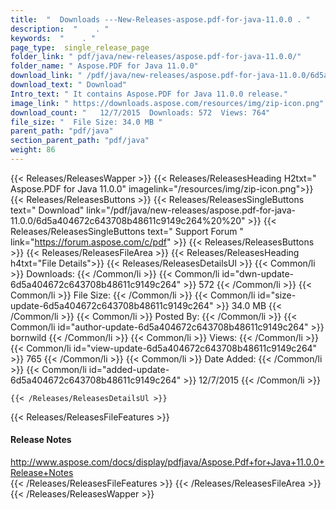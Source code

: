 ```yaml
---
title:  "  Downloads ---New-Releases-aspose.pdf-for-java-11.0.0 . " 
description:  "    . " 
keywords:  "    . " 
page_type:  single_release_page
folder_link: " pdf/java/new-releases/aspose.pdf-for-java-11.0.0/"
folder_name: " Aspose.PDF for Java 11.0.0"
download_link: " /pdf/java/new-releases/aspose.pdf-for-java-11.0.0/6d5a404672c643708b48611c9149c264"
download_text: " Download"
Intro_text: " It contains Aspose.PDF for Java 11.0.0 release."
image_link: " https://downloads.aspose.com/resources/img/zip-icon.png"
download_count: "   12/7/2015  Downloads: 572  Views: 764"
file_size: "  File Size: 34.0 MB "
parent_path: "pdf/java"
section_parent_path: "pdf/java"
weight: 86 
---
```


{{< Releases/ReleasesWapper >}}
  {{< Releases/ReleasesHeading H2txt=" Aspose.PDF for Java 11.0.0" imagelink="/resources/img/zip-icon.png">}}
  {{< Releases/ReleasesButtons >}}
    {{< Releases/ReleasesSingleButtons text=" Download" link="/pdf/java/new-releases/aspose.pdf-for-java-11.0.0/6d5a404672c643708b48611c9149c264%20%20" >}}
    {{< Releases/ReleasesSingleButtons text=" Support Forum " link="https://forum.aspose.com/c/pdf" >}}
  {{< Releases/ReleasesButtons >}}
  {{< Releases/ReleasesFileArea >}}
    {{< Releases/ReleasesHeading h4txt="File Details">}}
    {{< Releases/ReleasesDetailsUl >}}
            {{< Common/li  >}} Downloads: {{< /Common/li >}} 
      {{< Common/li id="dwn-update-6d5a404672c643708b48611c9149c264" >}} 572 {{< /Common/li >}} 
      {{< Common/li  >}} File Size: {{< /Common/li >}} 
      {{< Common/li id="size-update-6d5a404672c643708b48611c9149c264" >}} 34.0 MB {{< /Common/li >}} 
      {{< Common/li  >}} Posted By: {{< /Common/li >}} 
      {{< Common/li id="author-update-6d5a404672c643708b48611c9149c264" >}} bornwild {{< /Common/li >}} 
      {{< Common/li  >}} Views: {{< /Common/li >}} 
      {{< Common/li id="view-update-6d5a404672c643708b48611c9149c264" >}} 765 {{< /Common/li >}} 
      {{< Common/li  >}} Date Added: {{< /Common/li >}} 
      {{< Common/li id="added-update-6d5a404672c643708b48611c9149c264" >}} 12/7/2015 {{< /Common/li >}} 

    {{< /Releases/ReleasesDetailsUl >}}

  {{< Releases/ReleasesFileFeatures >}}
      <h4>Release Notes</h4><div><a href="http://www.aspose.com/docs/display/pdfjava/Aspose.Pdf+for+Java+11.0.0+Release+Notes">http://www.aspose.com/docs/display/pdfjava/Aspose.Pdf+for+Java+11.0.0+Release+Notes</a></div>
  {{< /Releases/ReleasesFileFeatures >}}
 {{< /Releases/ReleasesFileArea >}}
{{< /Releases/ReleasesWapper >}}


